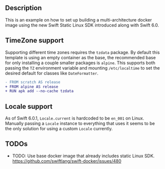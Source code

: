 ## Description

This is an example on how to set up building a multi-architecture docker image using the new Swift Static Linux SDK introduced along with Swift 6.0.

## TimeZone support

Supporting different time zones requires the `tzdata` package. By default this template is using an empty container as the base, the recommended base for only installing a couple smaller packages is `alpine`. This supports both passing the `TZ` environment variable and mounting `/etc/localtime` to set the desired default for classes like `DateFormatter`.

```diff
- FROM scratch AS release
+ FROM alpine AS release
+ RUN apk add --no-cache tzdata
```

## Locale support

As of Swift 6.0.1, `Locale.current` is hardcoded to be `en_001` on Linux. Manually passing a `Locale` instance to everything that uses it seems to be the only solution for using a custom `Locale` currently.

## TODOs

- TODO: Use base docker image that already includes static Linux SDK. https://github.com/swiftlang/swift-docker/issues/480
